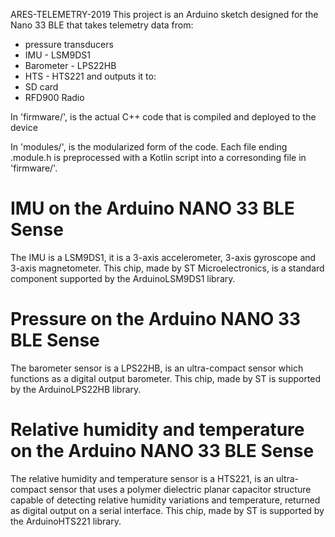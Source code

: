 ARES-TELEMETRY-2019
This project is an Arduino sketch designed for the Nano 33 BLE that takes telemetry data from:
* pressure transducers
* IMU - LSM9DS1
* Barometer - LPS22HB
* HTS - HTS221
and outputs it to:
* SD card
* RFD900 Radio

In 'firmware/', is the actual C++ code that is compiled and deployed to the device

In 'modules/', is the modularized form of the code. Each file ending .module.h is preprocessed with a Kotlin script into
a corresonding file in 'firmware/'.

# IMU on the Arduino NANO 33 BLE Sense

The IMU is a LSM9DS1, it is a 3-axis accelerometer, 3-axis gyroscope and 3-axis magnetometer. This chip, made by ST Microelectronics, is a standard component supported by the ArduinoLSM9DS1 library.


# Pressure on the Arduino NANO 33 BLE Sense

The barometer sensor is a LPS22HB, is an ultra-compact sensor which functions as a digital output barometer. This chip, made by ST is supported by the ArduinoLPS22HB library.

# Relative humidity and temperature on the Arduino NANO 33 BLE Sense

The relative humidity and temperature sensor is a HTS221, is an ultra-compact sensor that uses a polymer dielectric planar capacitor structure capable of detecting relative humidity variations and temperature, returned as digital output on a serial interface. This chip, made by ST is supported by the ArduinoHTS221 library.



